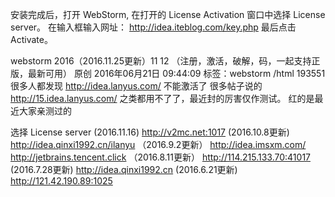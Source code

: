 安装完成后，打开 WebStorm,
在打开的 License Activation 窗口中选择 License server。
在输入框输入网址： http://idea.iteblog.com/key.php
最后点击 Activate。

webstorm 2016（2016.11.25更新）11 12 （注册，激活，破解，码，一起支持正版，最新可用）
原创 2016年06月21日 09:44:09 标签：webstorm /html 193551
很多人都发现 http://idea.lanyus.com/ 不能激活了 很多帖子说的 http://15.idea.lanyus.com/ 之类都用不了了，最近封的厉害仅作测试。
红的是最近大家亲测过的

选择 License server 
(2016.11.16)
http://v2mc.net:1017
(2016.10.8更新)
http://idea.qinxi1992.cn/ilanyu
（2016.9.2更新）
http://idea.imsxm.com/
http://jetbrains.tencent.click
（2016.8.11更新）
http://114.215.133.70:41017
(2016.7.28更新)
http://idea.qinxi1992.cn
(2016.6.21更新)
http://121.42.190.89:1025  


